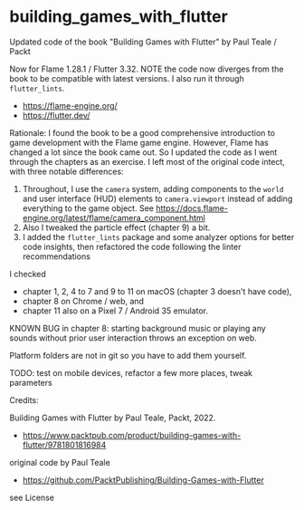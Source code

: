 # building_games_with_flutter

Updated code of the book "Building Games with Flutter" by Paul Teale / Packt

Now for Flame 1.28.1 / Flutter 3.32. NOTE the code now diverges from the book to be compatible with latest versions. I also run it through `flutter_lints`.

- https://flame-engine.org/
- https://flutter.dev/

Rationale: I found the book to be a good comprehensive introduction to game development with the Flame game engine. However, Flame has changed a lot since the book came out. So I updated the code as I went through the chapters as an exercise. I left most of the original code intect, with three notable differences: 

1. Throughout, I use the `camera` system, adding components to the `world` and user interface (HUD) elements to `camera.viewport` instead of adding everything to the game object. See https://docs.flame-engine.org/latest/flame/camera_component.html 
2. Also I tweaked the particle effect (chapter 9) a bit. 
3. I added the `flutter_lints` package and some analyzer options for better code insights, then refactored the code following the linter recommendations

I checked  

- chapter 1, 2, 4 to 7 and 9 to 11 on macOS (chapter 3 doesn't have code),
- chapter 8 on Chrome / web, and
- chapter 11 also on a Pixel 7 / Android 35 emulator.

KNOWN BUG in chapter 8: starting background music or playing any sounds without prior user interaction throws an exception on web.

Platform folders are not in git so you have to add them yourself.

TODO: test on mobile devices, refactor a few more places, tweak parameters

Credits: 

Building Games with Flutter by Paul Teale, Packt, 2022.
- https://www.packtpub.com/product/building-games-with-flutter/9781801816984

original code by Paul Teale
- https://github.com/PacktPublishing/Building-Games-with-Flutter

see License





